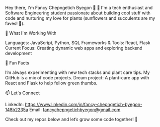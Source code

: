 Hey there, I'm Fancy Chepngetich Byegon 🌻
👋 I'm a tech enthusiast and Software Engineering student passionate about building cool stuff with code and nurturing my love for plants (sunflowers and succulents are my faves! 🌵).

🔧 What I'm Working With

Languages: JavaScript, Python, SQL
Frameworks & Tools: React, Flask
Current Focus: Creating dynamic web apps and exploring backend development

🌱 Fun Facts

I’m always experimenting with new tech stacks and plant care tips.
My GitHub is a mix of code projects.
Dream project: A plant-care app with React and Flask to help fellow green thumbs.

📫 Let's Connect

LinkedIn: https://www.linkedin.com/in/fancy-chepngetich-byegon-148b2235a
Email: fancychepngetichbyegon@gmail.com 

Check out my repos below and let’s grow some code together! 🚀
